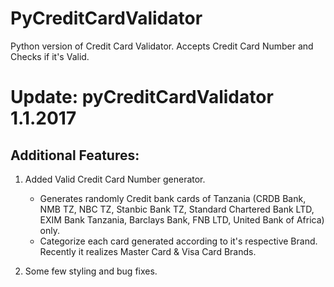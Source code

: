 # PyCreditCardValidator
Python version of Credit Card Validator. Accepts Credit Card Number and Checks if it's Valid. 



# Update: pyCreditCardValidator 1.1.2017

## Additional Features:

1) Added Valid Credit Card Number generator.
    - Generates randomly Credit bank cards of Tanzania (CRDB Bank, NMB TZ, NBC TZ, Stanbic Bank TZ, Standard Chartered Bank LTD, EXIM Bank Tanzania, Barclays Bank, FNB LTD, United Bank of Africa) only.
    - Categorize each card generated according to it's respective Brand. Recently it realizes Master Card & Visa Card Brands. 

2) Some few styling and bug fixes.
